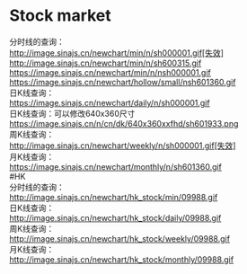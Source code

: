 # Stock market
分时线的查询：<br>
http://image.sinajs.cn/newchart/min/n/sh000001.gif[失效]<br>
http://image.sinajs.cn/newchart/min/n/sh600315.gif<br>
https://image.sinajs.cn/newchart/min/n/nsh000001.gif<br>
https://image.sinajs.cn/newchart/hollow/small/nsh601360.gif<br>
日K线查询：<br>
https://image.sinajs.cn/newchart/daily/n/sh000001.gif<br>
日K线查询：可以修改640x360尺寸<br>
https://image.sinajs.cn/n/cn/dk/640x360xxfhd/sh601933.png<br>
周K线查询：<br>
http://image.sinajs.cn/newchart/weekly/n/sh000001.gif[失效]<br>
月K线查询：<br>
https://image.sinajs.cn/newchart/monthly/n/sh601360.gif<br>
#HK<br>
分时线的查询：<br>
http://image.sinajs.cn/newchart/hk_stock/min/09988.gif<br>
日K线查询：<br>
http://image.sinajs.cn/newchart/hk_stock/daily/09988.gif<br>
周K线查询：<br>
http://image.sinajs.cn/newchart/hk_stock/weekly/09988.gif<br>
月K线查询：<br>
http://image.sinajs.cn/newchart/hk_stock/monthly/09988.gif<br>
